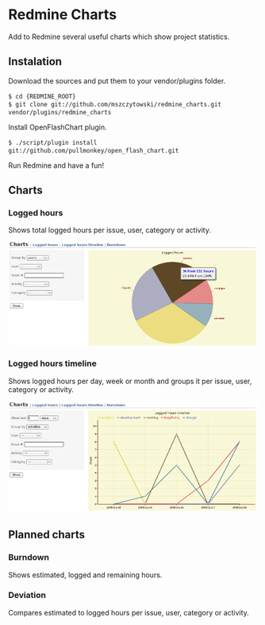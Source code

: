 Redmine Charts
==============

Add to Redmine several useful charts which show project statistics.

## Instalation

Download the sources and put them to your vendor/plugins folder.

    $ cd {REDMINE_ROOT}
    $ git clone git://github.com/mszczytowski/redmine_charts.git vendor/plugins/redmine_charts

Install OpenFlashChart plugin. 

    $ ./script/plugin install git://github.com/pullmonkey/open_flash_chart.git

Run Redmine and have a fun!

## Charts

### Logged hours

Shows total logged hours per issue, user, category or activity.

![Screenshot of groups chart](images/groups.png)

### Logged hours timeline

Shows logged hours per day, week or month and groups it per issue, user, category or activity. 

![Screenshot of hours chart](images/hours.png)

## Planned charts

### Burndown

Shows estimated, logged and remaining hours.

### Deviation

Compares estimated to logged hours per issue, user, category or activity.
